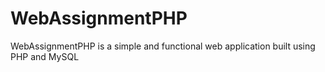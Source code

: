 # WebAssignmentPHP
WebAssignmentPHP is a simple and functional web application built using PHP and MySQL

